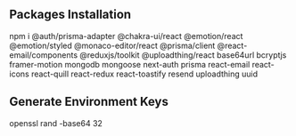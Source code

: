 ## Packages Installation
npm i @auth/prisma-adapter @chakra-ui/react @emotion/react @emotion/styled @monaco-editor/react @prisma/client @react-email/components @reduxjs/toolkit @uploadthing/react base64url bcryptjs framer-motion mongodb mongoose next-auth prisma react-email react-icons react-quill react-redux react-toastify resend uploadthing uuid

## Generate Environment Keys
openssl rand -base64 32